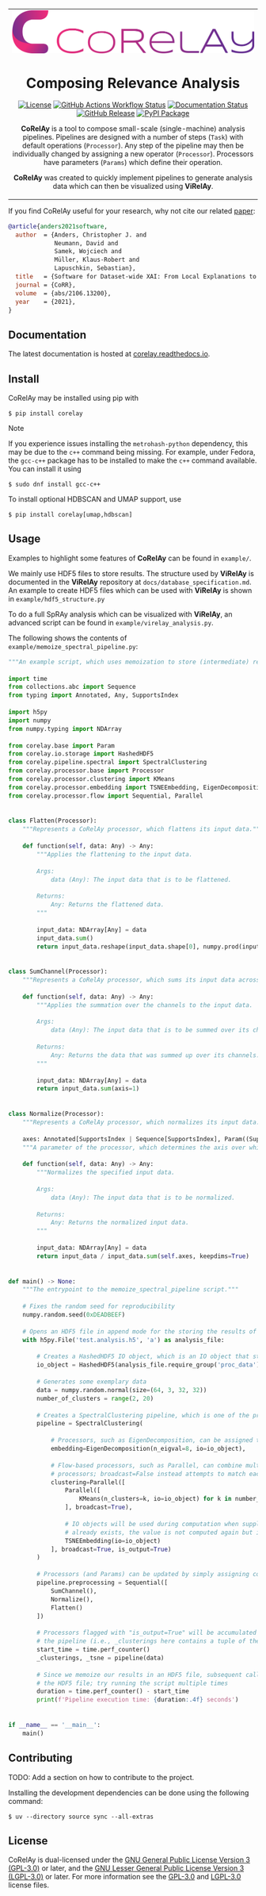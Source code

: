 
<table align="center">
<tbody>
<tr>
<td align="center" width="1182px">

<img src="https://raw.githubusercontent.com/virelay/corelay/refs/heads/main/design/corelay-logo-with-title.png" alt="CoRelAy Logo"/>

# Composing Relevance Analysis

[![License](https://img.shields.io/pypi/l/corelay)](https://github.com/virelay/corelay/blob/main/COPYING.LESSER)
[![GitHub Actions Workflow Status](https://github.com/virelay/corelay/actions/workflows/tests.yml/badge.svg)](https://github.com/virelay/corelay/actions/workflows/tests.yml)
[![Documentation Status](https://readthedocs.org/projects/corelay/badge?version=latest)](https://corelay.readthedocs.io/en/latest)
[![GitHub Release](https://img.shields.io/github/v/release/virelay/corelay)](https://github.com/virelay/corelay/releases/latest)
[![PyPI Package](https://img.shields.io/pypi/v/corelay)](https://pypi.org/project/corelay/)

**CoRelAy** is a tool to compose small-scale (single-machine) analysis pipelines. Pipelines are designed with a number of steps (`Task`) with default operations (`Processor`). Any step of the pipeline may then be individually changed by assigning a new operator (`Processor`). Processors have parameters (`Params`) which define their operation.

**CoRelAy** was created to quickly implement pipelines to generate analysis data which can then be visualized using **ViRelAy**.
</td>
</tr>
</tbody>
</table>

If you find CoRelAy useful for your research, why not cite our related [paper](https://arxiv.org/abs/2106.13200):

```bibtex
@article{anders2021software,
  author  = {Anders, Christopher J. and
             Neumann, David and
             Samek, Wojciech and
             Müller, Klaus-Robert and
             Lapuschkin, Sebastian},
  title   = {Software for Dataset-wide XAI: From Local Explanations to Global Insights with {Zennit}, {CoRelAy}, and {ViRelAy}},
  journal = {CoRR},
  volume  = {abs/2106.13200},
  year    = {2021},
}
```

## Documentation

The latest documentation is hosted at [corelay.readthedocs.io](https://corelay.readthedocs.io/en/latest/).

## Install

CoRelAy may be installed using pip with

```shell
$ pip install corelay
```

> [!NOTE]
> If you experience issues installing the `metrohash-python` dependency, this may be due to the `c++` command being missing. For example, under Fedora, the `gcc-c++` package has to be installed to make the `c++` command available. You can install it using

```shell
$ sudo dnf install gcc-c++
```

To install optional HDBSCAN and UMAP support, use

```shell
$ pip install corelay[umap,hdbscan]
```

## Usage

Examples to highlight some features of **CoRelAy** can be found in `example/`.

We mainly use HDF5 files to store results. The structure used by **ViRelAy** is documented in the **ViRelAy** repository at `docs/database_specification.md`. An example to create HDF5 files which can be used with **ViRelAy** is shown in `example/hdf5_structure.py`

To do a full SpRAy analysis which can be visualized with **ViRelAy**, an advanced script can be found in `example/virelay_analysis.py`.

The following shows the contents of `example/memoize_spectral_pipeline.py`:

```python
"""An example script, which uses memoization to store (intermediate) results."""

import time
from collections.abc import Sequence
from typing import Annotated, Any, SupportsIndex

import h5py
import numpy
from numpy.typing import NDArray

from corelay.base import Param
from corelay.io.storage import HashedHDF5
from corelay.pipeline.spectral import SpectralClustering
from corelay.processor.base import Processor
from corelay.processor.clustering import KMeans
from corelay.processor.embedding import TSNEEmbedding, EigenDecomposition
from corelay.processor.flow import Sequential, Parallel


class Flatten(Processor):
    """Represents a CoRelAy processor, which flattens its input data."""

    def function(self, data: Any) -> Any:
        """Applies the flattening to the input data.

        Args:
            data (Any): The input data that is to be flattened.

        Returns:
            Any: Returns the flattened data.
        """

        input_data: NDArray[Any] = data
        input_data.sum()
        return input_data.reshape(input_data.shape[0], numpy.prod(input_data.shape[1:]))


class SumChannel(Processor):
    """Represents a CoRelAy processor, which sums its input data across channels, i.e., its second axis."""

    def function(self, data: Any) -> Any:
        """Applies the summation over the channels to the input data.

        Args:
            data (Any): The input data that is to be summed over its channels.

        Returns:
            Any: Returns the data that was summed up over its channels.
        """

        input_data: NDArray[Any] = data
        return input_data.sum(axis=1)


class Normalize(Processor):
    """Represents a CoRelAy processor, which normalizes its input data."""

    axes: Annotated[SupportsIndex | Sequence[SupportsIndex], Param((SupportsIndex, Sequence), (1, 2))]
    """A parameter of the processor, which determines the axis over which the data is to be normalized. Defaults to the second and third axes."""

    def function(self, data: Any) -> Any:
        """Normalizes the specified input data.

        Args:
            data (Any): The input data that is to be normalized.

        Returns:
            Any: Returns the normalized input data.
        """

        input_data: NDArray[Any] = data
        return input_data / input_data.sum(self.axes, keepdims=True)


def main() -> None:
    """The entrypoint to the memoize_spectral_pipeline script."""

    # Fixes the random seed for reproducibility
    numpy.random.seed(0xDEADBEEF)

    # Opens an HDF5 file in append mode for the storing the results of the analysis and the memoization of intermediate pipeline results
    with h5py.File('test.analysis.h5', 'a') as analysis_file:

        # Creates a HashedHDF5 IO object, which is an IO object that stores outputs of processors based on hashes in an HDF5 file
        io_object = HashedHDF5(analysis_file.require_group('proc_data'))

        # Generates some exemplary data
        data = numpy.random.normal(size=(64, 3, 32, 32))
        number_of_clusters = range(2, 20)

        # Creates a SpectralClustering pipeline, which is one of the pre-defined built-in pipelines
        pipeline = SpectralClustering(

            # Processors, such as EigenDecomposition, can be assigned to pre-defined tasks
            embedding=EigenDecomposition(n_eigval=8, io=io_object),

            # Flow-based processors, such as Parallel, can combine multiple processors; broadcast=True copies the input as many times as there are
            # processors; broadcast=False instead attempts to match each input to a processor
            clustering=Parallel([
                Parallel([
                    KMeans(n_clusters=k, io=io_object) for k in number_of_clusters
                ], broadcast=True),

                # IO objects will be used during computation when supplied to processors, if a corresponding output value (here identified by hashes)
                # already exists, the value is not computed again but instead loaded from the IO object
                TSNEEmbedding(io=io_object)
            ], broadcast=True, is_output=True)
        )

        # Processors (and Params) can be updated by simply assigning corresponding attributes
        pipeline.preprocessing = Sequential([
            SumChannel(),
            Normalize(),
            Flatten()
        ])

        # Processors flagged with "is_output=True" will be accumulated in the output; the output will be a tree of tuples, with the same hierarchy as
        # the pipeline (i.e., _clusterings here contains a tuple of the k-means outputs)
        start_time = time.perf_counter()
        _clusterings, _tsne = pipeline(data)

        # Since we memoize our results in an HDF5 file, subsequent calls will not compute the values (for the same inputs), but rather load them from
        # the HDF5 file; try running the script multiple times
        duration = time.perf_counter() - start_time
        print(f'Pipeline execution time: {duration:.4f} seconds')


if __name__ == '__main__':
    main()
```

## Contributing

TODO: Add a section on how to contribute to the project.

Installing the development dependencies can be done using the following command:

```shell
$ uv --directory source sync --all-extras
```

## License

CoRelAy is dual-licensed under the [GNU General Public License Version 3 (GPL-3.0)](https://www.gnu.org/licenses/gpl-3.0.html) or later, and the [GNU Lesser General Public License Version 3 (LGPL-3.0)](https://www.gnu.org/licenses/lgpl-3.0.html) or later. For more information see the [GPL-3.0](https://github.com/virelay/corelay/blob/main/COPYING) and [LGPL-3.0](https://github.com/virelay/corelay/blob/main/COPYING.LESSER) license files.
